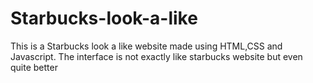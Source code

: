 # Starbucks-look-a-like
This is a Starbucks look a like website made using HTML,CSS and Javascript.
The interface is not exactly like starbucks website but even quite better
